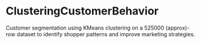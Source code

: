 # ClusteringCustomerBehavior
Customer segmentation using KMeans clustering on a 525000 (approx)-row dataset to identify shopper patterns and improve marketing strategies.
